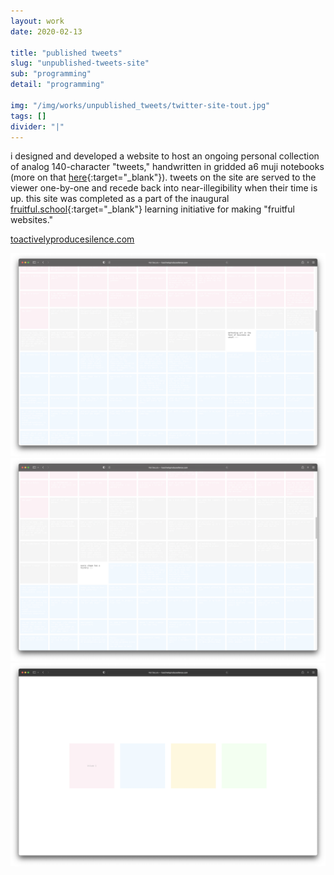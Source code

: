 ```yaml
---
layout: work
date: 2020-02-13

title: "published tweets"
slug: "unpublished-tweets-site"
sub: "programming"
detail: "programming"

img: "/img/works/unpublished_tweets/twitter-site-tout.jpg"
tags: []
divider: "|"
---
```


i designed and developed a website to host an ongoing personal collection of analog 140-character "tweets," handwritten in gridded a6 muji notebooks (more on that [here](https://neeta.works/works/unpublished_tweets/){:target="_blank"}). tweets on the site are served to the viewer one-by-one and recede back into near-illegibility when their time is up. this site was completed as a part of the inaugural [fruitful.school](https://fruitful.school/){:target="_blank"} learning initiative for making "fruitful websites." 

[toactivelyproducesilence.com](http://www.toactivelyproducesilence.com)

![unpublished tweets site](/img/works/unpublished_tweets/twitter-site-1.png)
![unpublished tweets site](/img/works/unpublished_tweets/twitter-site-3.png)
![unpublished tweets site](/img/works/unpublished_tweets/twitter-site-2.png)
